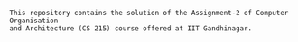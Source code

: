     This repository contains the solution of the Assignment-2 of Computer Organisation 
    and Architecture (CS 215) course offered at IIT Gandhinagar.
    
